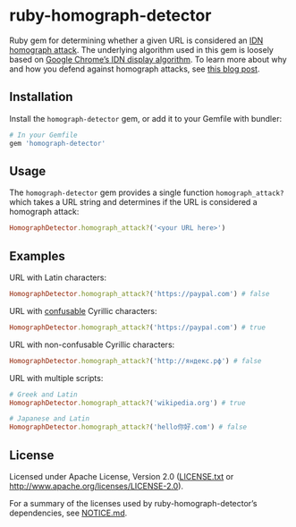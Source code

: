 # ruby-homograph-detector

Ruby gem for determining whether a given URL is considered an [IDN homograph attack]. The underlying algorithm used in this gem is loosely based on [Google Chrome’s IDN display algorithm]. To learn more about why and how you defend against homograph attacks, see [this blog post].

[IDN homograph attack]: https://en.wikipedia.org/wiki/IDN_homograph_attack
[Google Chrome’s IDN display algorithm]: https://www.chromium.org/developers/design-documents/idn-in-google-chrome
[this blog post]: https://dev.to/loganmeetsworld/homographs-attack--5a1p

## Installation

Install the `homograph-detector` gem, or add it to your Gemfile with bundler:

```ruby
# In your Gemfile
gem 'homograph-detector'
```

## Usage

The `homograph-detector` gem provides a single function `homograph_attack?` which takes a URL string and determines if the URL is considered a homograph attack:

```ruby
HomographDetector.homograph_attack?('<your URL here>')
```

## Examples

URL with Latin characters:


```ruby
HomographDetector.homograph_attack?('https://paypal.com') # false
```

URL with [confusable] Cyrillic characters:

```ruby
HomographDetector.homograph_attack?('https://раураӏ.com') # true
```

URL with non-confusable Cyrillic characters:

```ruby
HomographDetector.homograph_attack?('http://яндекс.рф') # false
```

URL with multiple scripts:

```ruby
# Greek and Latin
HomographDetector.homograph_attack?('wikiρedia.org') # true

# Japanese and Latin
HomographDetector.homograph_attack?('hello你好.com') # false
```

[confusable]: http://www.unicode.org/reports/tr39/#Confusable_Detection

## License

Licensed under Apache License, Version 2.0 ([LICENSE.txt](LICENSE.txt) or http://www.apache.org/licenses/LICENSE-2.0).

For a summary of the licenses used by ruby-homograph-detector’s dependencies, see [NOTICE.md](NOTICE.md).
